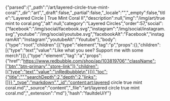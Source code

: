 {"parsed":{"_path":"/art/layered-circle-true-mint-coral","_dir":"art","_draft":false,"_partial":false,"_locale":"","_empty":false,"title":"Layered Circle | True Mint Coral II","description":null,"img":"/img/art/true mint to coral.png","alt":null,"category":"Layered Circles","order":57,"social":{"facebook":"/img/social/facebook.svg","instagram":"/img/social/instagram.svg","youtube":"/img/social/youtube.svg","facebookAlt":"Facebook","instagramAlt":"Instagram","youtubeAlt":"Youtube"},"body":{"type":"root","children":[{"type":"element","tag":"p","props":{},"children":[{"type":"text","value":"Like what you see? Support me with some merch"}]},{"type":"element","tag":"a","props":{"href":"https://www.redbubble.com/shop/ap/103819706","className":["btn","btn-primary","store-link"]},"children":[{"type":"text","value":"\nRedbubble\n"}]}],"toc":{"title":"","searchDepth":2,"depth":2,"links":[]}},"_type":"markdown","_id":"content:art:layered circle true mint coral.md","_source":"content","_file":"art/layered circle true mint coral.md","_extension":"md"},"hash":"fauItdeUiY"}